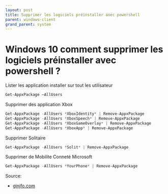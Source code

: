 ```yaml
---
layout: post
title: Supprimer les logiciels préinstaller avec powershell
parent: windows-client
grand_parent: system
---
```

# Windows 10 comment supprimer les logiciels préinstaller avec powershell ?

Lister les application installer sur tout les utilisateur
```powershell
Get-AppxPackage –AllUsers
```

Supprimer des application Xbox
```powershell
Get-AppxPackage -AllUsers *XboxIdentity* | Remove-AppxPackage
Get-AppxPackage -AllUsers *XboxSpeech* | Remove-AppxPackage
Get-AppxPackage -AllUsers *XboxGameOverlay* | Remove-AppxPackage
Get-AppxPackage -AllUsers *XboxApp* | Remove-AppxPackage
```

Supprimer Solitaire
```powershell
Get-AppxPackage -AllUsers *Solit* | Remove-AppxPackage
```

Supprimer de Mobilite Conneté Microsoft
```powershell
Get-AppxPackage -AllUsers *YourPhone* | Remove-AppxPackage
```

Source:
- [ginjfo.com](https://www.ginjfo.com/actualites/logiciels/windows-9/windows-10-comment-supprimer-le-preinstalle-made-in-microsoft-20150810)
